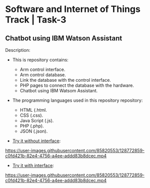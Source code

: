 # Software and Internet of Things Track | Task-3

## Chatbot using IBM Watson Assistant

Description:


- This is repository contains:
  - Arm control interface.
  - Arm control database.
  - Link the database with the control interface.
  - PHP pages to connect the database with the hardware.
  - Chatbot using IBM Watsom Assistant.

- The programming languages used in this repository repository:
    - HTML (.html.
    - CSS (.css).
    - Java Script (.js).
    - PHP (.php).
    - JSON (.json).


- [Try it without interface](https://web-chat.global.assistant.watson.cloud.ibm.com/preview.html?region=eu-gb&integrationID=251f8d4b-ebb1-47f7-920e-7efad431c16c&serviceInstanceID=d321cd29-85a4-435b-be63-02ac3d53e546):





https://user-images.githubusercontent.com/85820553/128772859-c0fd421b-82e4-4756-a4ee-addd83b8dcec.mp4




- [Try it with interface](https://web-chat.global.assistant.watson.cloud.ibm.com/preview.html?region=eu-gb&integrationID=251f8d4b-ebb1-47f7-920e-7efad431c16c&serviceInstanceID=d321cd29-85a4-435b-be63-02ac3d53e546):





https://user-images.githubusercontent.com/85820553/128772859-c0fd421b-82e4-4756-a4ee-addd83b8dcec.mp4


